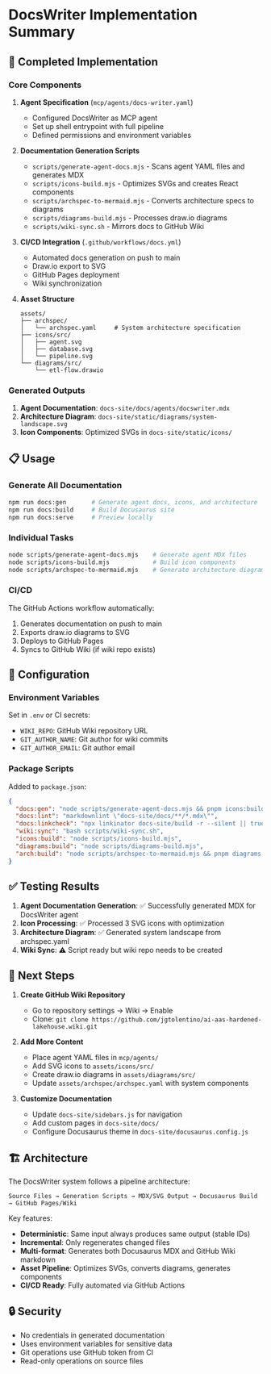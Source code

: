 # DocsWriter Implementation Summary

## 🚀 Completed Implementation

### Core Components
1. **Agent Specification** (`mcp/agents/docs-writer.yaml`)
   - Configured DocsWriter as MCP agent
   - Set up shell entrypoint with full pipeline
   - Defined permissions and environment variables

2. **Documentation Generation Scripts**
   - `scripts/generate-agent-docs.mjs` - Scans agent YAML files and generates MDX
   - `scripts/icons-build.mjs` - Optimizes SVGs and creates React components
   - `scripts/archspec-to-mermaid.mjs` - Converts architecture specs to diagrams
   - `scripts/diagrams-build.mjs` - Processes draw.io diagrams
   - `scripts/wiki-sync.sh` - Mirrors docs to GitHub Wiki

3. **CI/CD Integration** (`.github/workflows/docs.yml`)
   - Automated docs generation on push to main
   - Draw.io export to SVG
   - GitHub Pages deployment
   - Wiki synchronization

4. **Asset Structure**
   ```
   assets/
   ├── archspec/
   │   └── archspec.yaml     # System architecture specification
   ├── icons/src/
   │   ├── agent.svg
   │   ├── database.svg
   │   └── pipeline.svg
   └── diagrams/src/
       └── etl-flow.drawio
   ```

### Generated Outputs
1. **Agent Documentation**: `docs-site/docs/agents/docswriter.mdx`
2. **Architecture Diagram**: `docs-site/static/diagrams/system-landscape.svg`
3. **Icon Components**: Optimized SVGs in `docs-site/static/icons/`

## 📋 Usage

### Generate All Documentation
```bash
npm run docs:gen       # Generate agent docs, icons, and architecture
npm run docs:build     # Build Docusaurus site
npm run docs:serve     # Preview locally
```

### Individual Tasks
```bash
node scripts/generate-agent-docs.mjs    # Generate agent MDX files
node scripts/icons-build.mjs            # Build icon components
node scripts/archspec-to-mermaid.mjs    # Generate architecture diagrams
```

### CI/CD
The GitHub Actions workflow automatically:
1. Generates documentation on push to main
2. Exports draw.io diagrams to SVG
3. Deploys to GitHub Pages
4. Syncs to GitHub Wiki (if wiki repo exists)

## 🔧 Configuration

### Environment Variables
Set in `.env` or CI secrets:
- `WIKI_REPO`: GitHub Wiki repository URL
- `GIT_AUTHOR_NAME`: Git author for wiki commits
- `GIT_AUTHOR_EMAIL`: Git author email

### Package Scripts
Added to `package.json`:
```json
{
  "docs:gen": "node scripts/generate-agent-docs.mjs && pnpm icons:build && pnpm arch:build",
  "docs:lint": "markdownlint \"docs-site/docs/**/*.mdx\"",
  "docs:linkcheck": "npx linkinator docs-site/build -r --silent || true",
  "wiki:sync": "bash scripts/wiki-sync.sh",
  "icons:build": "node scripts/icons-build.mjs",
  "diagrams:build": "node scripts/diagrams-build.mjs",
  "arch:build": "node scripts/archspec-to-mermaid.mjs && pnpm diagrams:build"
}
```

## ✅ Testing Results

1. **Agent Documentation Generation**: ✅ Successfully generated MDX for DocsWriter agent
2. **Icon Processing**: ✅ Processed 3 SVG icons with optimization
3. **Architecture Diagram**: ✅ Generated system landscape from archspec.yaml
4. **Wiki Sync**: ⚠️ Script ready but wiki repo needs to be created

## 📝 Next Steps

1. **Create GitHub Wiki Repository**
   - Go to repository settings → Wiki → Enable
   - Clone: `git clone https://github.com/jgtolentino/ai-aas-hardened-lakehouse.wiki.git`

2. **Add More Content**
   - Place agent YAML files in `mcp/agents/`
   - Add SVG icons to `assets/icons/src/`
   - Create draw.io diagrams in `assets/diagrams/src/`
   - Update `assets/archspec/archspec.yaml` with system components

3. **Customize Documentation**
   - Update `docs-site/sidebars.js` for navigation
   - Add custom pages in `docs-site/docs/`
   - Configure Docusaurus theme in `docs-site/docusaurus.config.js`

## 🏗️ Architecture

The DocsWriter system follows a pipeline architecture:

```
Source Files → Generation Scripts → MDX/SVG Output → Docusaurus Build → GitHub Pages/Wiki
```

Key features:
- **Deterministic**: Same input always produces same output (stable IDs)
- **Incremental**: Only regenerates changed files
- **Multi-format**: Generates both Docusaurus MDX and GitHub Wiki markdown
- **Asset Pipeline**: Optimizes SVGs, converts diagrams, generates components
- **CI/CD Ready**: Fully automated via GitHub Actions

## 🔒 Security

- No credentials in generated documentation
- Uses environment variables for sensitive data
- Git operations use GitHub token from CI
- Read-only operations on source files